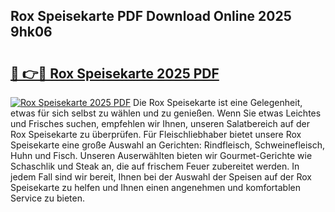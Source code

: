 ## Rox Speisekarte PDF Download Online 2025 9hk06

# <h2><a href="http://gcdgkmq.nevu.top/?p=Rox+Speisekarte">🔗 👉🔴 Rox Speisekarte 2025 PDF</a></h2>

[![Rox Speisekarte 2025 PDF](https://i.imgur.com/dBaPXMq.png)](http://gcdgkmq.nevu.top/?p=Rox+Speisekarte)
Die Rox Speisekarte ist eine Gelegenheit, etwas für sich selbst zu wählen und zu genießen. Wenn Sie etwas Leichtes und Frisches suchen, empfehlen wir Ihnen, unseren Salatbereich auf der Rox Speisekarte zu überprüfen. Für Fleischliebhaber bietet unsere Rox Speisekarte eine große Auswahl an Gerichten: Rindfleisch, Schweinefleisch, Huhn und Fisch. Unseren Auserwählten bieten wir Gourmet-Gerichte wie Schaschlik und Steak an, die auf frischem Feuer zubereitet werden. In jedem Fall sind wir bereit, Ihnen bei der Auswahl der Speisen auf der Rox Speisekarte zu helfen und Ihnen einen angenehmen und komfortablen Service zu bieten.
